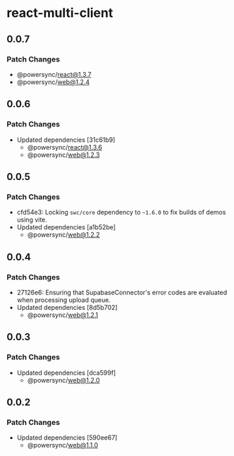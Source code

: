 # react-multi-client

## 0.0.7

### Patch Changes

- @powersync/react@1.3.7
- @powersync/web@1.2.4

## 0.0.6

### Patch Changes

- Updated dependencies [31c61b9]
  - @powersync/react@1.3.6
  - @powersync/web@1.2.3

## 0.0.5

### Patch Changes

- cfd54e3: Locking `swc/core` dependency to `~1.6.0` to fix builds of demos using vite.
- Updated dependencies [a1b52be]
  - @powersync/web@1.2.2

## 0.0.4

### Patch Changes

- 27126e6: Ensuring that SupabaseConnector's error codes are evaluated when processing upload queue.
- Updated dependencies [8d5b702]
  - @powersync/web@1.2.1

## 0.0.3

### Patch Changes

- Updated dependencies [dca599f]
  - @powersync/web@1.2.0

## 0.0.2

### Patch Changes

- Updated dependencies [590ee67]
  - @powersync/web@1.1.0
